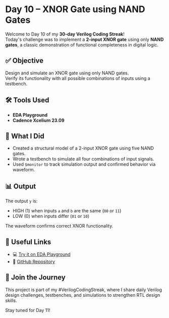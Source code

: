 # Day 10 – XNOR Gate using NAND Gates 

Welcome to Day 10 of my **30-day Verilog Coding Streak**!  
Today's challenge was to implement a **2-input XNOR gate** using only **NAND gates**, a classic demonstration of functional completeness in digital logic.

## ✅ Objective
Design and simulate an XNOR gate using only NAND gates.  
Verify its functionality with all possible combinations of inputs using a testbench.

## 🛠️ Tools Used
- **EDA Playground**
- **Cadence Xcelium 23.09**

## 🧪 What I Did
- Created a structural model of a 2-input XNOR gate using five NAND gates.
- Wrote a testbench to simulate all four combinations of input signals.
- Used `$monitor` to track simulation output and confirmed behavior via waveform.

## 📊 Output
The output `y` is:
- HIGH (1) when inputs `a` and `b` are the same (`00` or `11`)
- LOW (0) when inputs differ (`01` or `10`)

The waveform confirms correct XNOR functionality.

## 🔗 Useful Links
- 💻 [Try it on EDA Playground](https://edaplayground.com/x/hiHx)  
- 📂 [GitHub Repository](https://github.com/mitanshigaur09/Verilog/tree/main/XNOR%20Gate%20using%20NAND)

## 🚀 Join the Journey
This project is part of my #VerilogCodingStreak, where I share daily Verilog design challenges, testbenches, and simulations to strengthen RTL design skills.

Stay tuned for Day 11!
